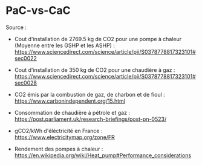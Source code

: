 # PaC-vs-CaC


Source :

- Cout d'installation de 2769.5 kg de CO2 pour une pompe à chaleur (Moyenne entre les GSHP et les ASHP) : https://www.sciencedirect.com/science/article/pii/S0378778817323101#sec0022

- Cout d'installation de 350 kg de CO2 pour une chaudière à gaz : 
https://www.sciencedirect.com/science/article/pii/S0378778817323101#sec0028

- CO2 émis par la combustion de gaz, de charbon et de fioul : https://www.carbonindependent.org/15.html

- Consommation de chaudière à pétrole et gaz : https://post.parliament.uk/research-briefings/post-pn-0523/

- gCO2/kWh d'éléctricité en France : https://www.electricitymap.org/zone/FR

- Rendement des pompes à chaleur : https://en.wikipedia.org/wiki/Heat_pump#Performance_considerations
